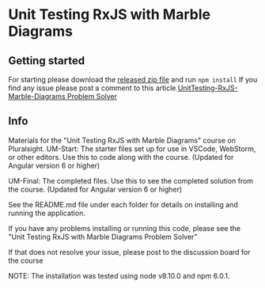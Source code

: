 # Unit Testing RxJS with Marble Diagrams

## Getting started 

For starting please download the [released zip file](https://github.com/rupeshtiwari/UnitTesting-RxJS-Marble-Diagrams/archive/1.zip) and run `npm install`
If you find any issue please post a comment to this article [UnitTesting-RxJS-Marble-Diagrams Problem Solver](https://rupeshtiwari.com/unittesting-rxjs-marble-diagrams-problem-solver/)


## Info
Materials for the "Unit Testing RxJS with Marble Diagrams" course on Pluralsight.
UM-Start: The starter files set up for use in VSCode, WebStorm, or other editors. Use this to code along with the course. (Updated for Angular version 6 or higher)

UM-Final: The completed files. Use this to see the completed solution from the course. (Updated for Angular version 6 or higher)

See the README.md file under each folder for details on installing and running the application.

If you have any problems installing or running this code, please see the "Unit Testing RxJS with Marble Diagrams Problem Solver"

If that does not resolve your issue, please post to the discussion board for the course

NOTE: The installation was tested using node v8.10.0 and npm 6.0.1.

